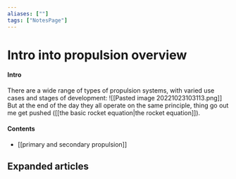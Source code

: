 ```yaml
---
aliases: [""]
tags: ["NotesPage"]
---
```


# Intro into propulsion overview

#### Intro
There are a wide range of types of propulsion systems, with varied use cases and stages of development:
![[Pasted image 20221023103113.png]]
But at the end of the day they all operate on the same principle, thing go out me get pushed ([[the basic rocket equation|the rocket equation]]).

#### Contents
- [[primary and secondary propulsion]]


## Expanded articles
